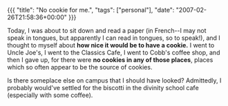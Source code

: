 {{{
  "title": "No cookie for me.",
  "tags": ["personal"],
  "date": "2007-02-26T21:58:36+00:00"
}}}

  Today, I was about to sit down and read a paper (in French--I may not speak in tongues, but apparently I can read in tongues, so to speak!), and I thought to myself about <strong>how nice it would be to have a cookie.</strong>  I went to Uncle Joe's, I went to the Classics Cafe, I went to Cobb's coffee shop, and then I gave up, for there were <strong>no cookies in any of those places</strong>, places which so often appear to be the source of cookies.

Is there someplace else on campus that I should have looked?  Admittedly, I probably would've settled for the biscotti in the divinity school cafe (especially with some coffee).

